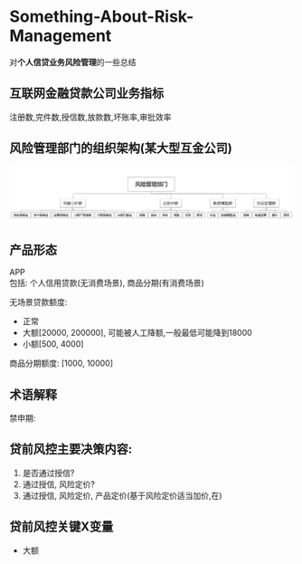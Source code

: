 # Something-About-Risk-Management
对**个人信贷业务风险管理**的一些总结

## 互联网金融贷款公司业务指标
   注册数,完件数,授信数,放款数,坏账率,审批效率

## 风险管理部门的组织架构(某大型互金公司)

<img src="Risk-Management-Department.png"/>

## 产品形态
APP  
包括: 个人信用贷款(无消费场景), 商品分期(有消费场景)

无场景贷款额度:
- 正常 
- 大额\[20000, 200000], 可能被人工降额,一般最低可能降到18000
- 小额\[500, 4000]

商品分期额度: \[1000, 10000]

## 术语解释
禁申期:

## 贷前风控主要决策内容:
1. 是否通过授信?
2. 通过授信, 风险定价?
3. 通过授信, 风险定价, 产品定价(基于风险定价适当加价,在)

## 贷前风控关键X变量
- 大额
  

